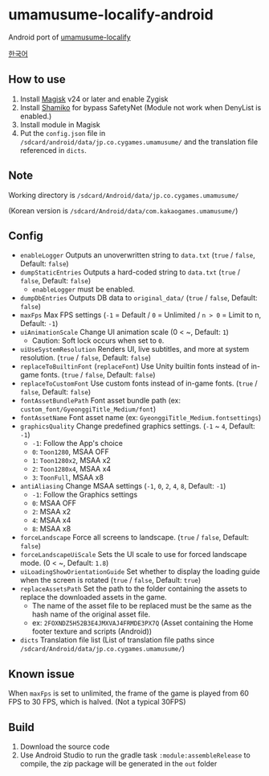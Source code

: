 # umamusume-localify-android
Android port of [umamusume-localify](https://github.com/GEEKiDoS/umamusume-localify)

[한국어](README.ko-KR.md)

## How to use
1. Install [Magisk](https://github.com/topjohnwu/Magisk) v24 or later and enable Zygisk
2. Install [Shamiko](https://github.com/LSPosed/LSPosed.github.io/releases) for bypass SafetyNet (Module not work when DenyList is enabled.)
3. Install module in Magisk
4. Put the `config.json` file in `/sdcard/android/data/jp.co.cygames.umamusume/` and the translation file referenced in `dicts`.

## Note
Working directory is `/sdcard/Android/data/jp.co.cygames.umamusume/` 

(Korean version is `/sdcard/Android/data/com.kakaogames.umamusume/`)

## Config
- `enableLogger` Outputs an unoverwritten string to `data.txt` (`true` / `false`, Default: `false`)
- `dumpStaticEntries` Outputs a hard-coded string to `data.txt` (`true` / `false`, Default: `false`)
  - `enableLogger` must be enabled.
- `dumpDbEntries` Outputs DB data to `original_data/` (`true` / `false`, Default: `false`)
- `maxFps` Max FPS settings (`-1` = Default / `0` = Unlimited / `n > 0` = Limit to n, Default: `-1`)
- `uiAnimationScale` Change UI animation scale (0 < ~, Default: `1`)
  - Caution: Soft lock occurs when set to `0`.
- `uiUseSystemResolution` Renders UI, live subtitles, and more at system resolution. (`true` / `false`, Default: `false`)
- `replaceToBuiltinFont` (`replaceFont`) Use Unity builtin fonts instead of in-game fonts. (`true` / `false`, Default: `false`)
- `replaceToCustomFont` Use custom fonts instead of in-game fonts. (`true` / `false`, Default: `false`)
- `fontAssetBundlePath` Font asset bundle path (ex: `custom_font/GyeonggiTitle_Medium/font`)
- `fontAssetName` Font asset name (ex: `GyeonggiTitle_Medium.fontsettings`)
- `graphicsQuality` Change predefined graphics settings. (`-1` ~ `4`, Default: `-1`)
  - `-1`: Follow the App's choice
  - `0`: `Toon1280`, MSAA OFF
  - `1`: `Toon1280x2`, MSAA x2
  - `2`: `Toon1280x4`, MSAA x4
  - `3`: `ToonFull`, MSAA x8
- `antiAliasing` Change MSAA settings (`-1`, `0`, `2`, `4`, `8`, Default: `-1`)
  - `-1`: Follow the Graphics settings
  - `0`: MSAA OFF
  - `2`: MSAA x2
  - `4`: MSAA x4
  - `8`: MSAA x8
- `forceLandscape` Force all screens to landscape. (`true` / `false`, Default: `false`)
- `forceLandscapeUiScale` Sets the UI scale to use for forced landscape mode. (0 < ~, Default: `1.8`)
- `uiLoadingShowOrientationGuide` Set whether to display the loading guide when the screen is rotated (`true` / `false`, Default: `true`)
- `replaceAssetsPath` Set the path to the folder containing the assets to replace the downloaded assets in the game.
  - The name of the asset file to be replaced must be the same as the hash name of the original asset file.
  - ex: `2FOXNDZ5H52B3E4JMXVAJ4FRMDE3PX7Q` (Asset containing the Home footer texture and scripts (Android))
- `dicts` Translation file list (List of translation file paths since `/sdcard/Android/data/jp.co.cygames.umamusume/`)

## Known issue
When `maxFps` is set to unlimited, the frame of the game is played from 60 FPS to 30 FPS, which is halved. (Not a typical 30FPS)

## Build
1. Download the source code
2. Use Android Studio to run the gradle task `:module:assembleRelease` to compile, the zip package will be generated in the `out` folder
